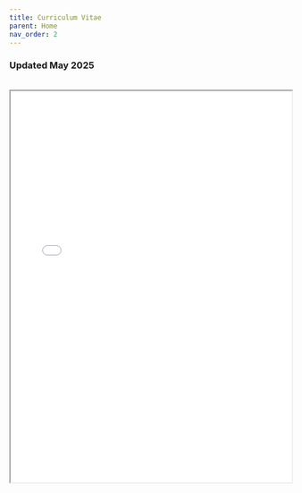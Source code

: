 ```yaml
---
title: Curriculum Vitae
parent: Home
nav_order: 2
---
```


### Updated May 2025
<br>

<iframe src="/assets/other_documents/Truscott_CV.pdf" width="100%" height="700px"></iframe>
